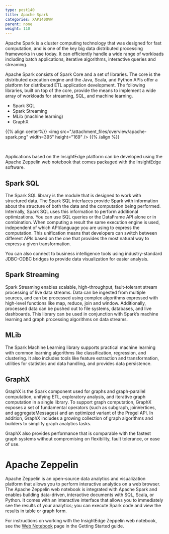 ```yaml
---
type: post140
title: Apache Spark
categories: XAP140OVW
parent: none
weight: 110
---
```



Apache Spark is a cluster computing technology that was designed for fast computation, and is one of the key big data distributed processing frameworks in use today. It can efficiently handle a wide range of workloads including batch applications, iterative algorithms, interactive queries and streaming. 

Apache Spark consists of Spark Core and a set of libraries. The core is the distributed execution engine and the Java, Scala, and Python APIs offer a platform for distributed ETL application development. The following libraries, built on top of the core, provide the means to implement a wide array of workloads for streaming, SQL, and machine learning.

* Spark SQL
* Spark Streaming
* MLib (machine learning)
* GraphX


{{% align center%}}
<img src="/attachment_files/overview/apache-spark.png" width=395" height="169" />
{{% /align %}}

<br>

Applications based on the InsightEdge platform can be developed using the Apache Zeppelin web notebook that comes packaged with the InsightEdge software.

## Spark SQL

The Spark SQL library is the module that is designed to work with structured data.  The Spark SQL interfaces provide Spark with information about the structure of both the data and the computation being performed. Internally, Spark SQL uses this information to perform additional optimizations. You can use SQL queries or the DataFrame API alone or in combination. When computing a result the same execution engine is used, independent of which API/language you are using to express the computation. This unification means that developers can switch between different APIs based on the one that provides the most natural way to express a given transformation.

You can also connect to business intelligence tools using industry-standard JDBC-ODBC bridges to provide data visualization for easier analysis.

## Spark Streaming

Spark Streaming enables scalable, high-throughput, fault-tolerant stream processing of live data streams. Data can be ingested from multiple sources, and can be processed using complex algorithms expressed with high-level functions like map, reduce, join and window. Additionally, processed data can be pushed out to file systems, databases, and live dashboards. This library can be used in conjunction with Spark’s machine learning and graph processing algorithms on data streams.

## MLib

The Spark Machine Learning library supports practical machine learning with common learning algorithms like classification, regression, and clustering. It also includes tools like feature extraction and transformation, utilities for statistics and data handling, and provides data persistence. 

## GraphX

GraphX is the Spark component used for graphs and graph-parallel computation, unifying ETL, exploratory analysis, and iterative graph computation in a single library. To support graph computation, GraphX exposes a set of fundamental operators (such as subgraph, joinVertices, and aggregateMessages) and an optimized variant of the Pregel API. In addition, GraphX includes a growing collection of graph algorithms and builders to simplify graph analytics tasks.

GraphX also provides performance that is comparable with the fastest graph systems without compromising on flexibility, fault tolerance, or ease of use.

# Apache Zeppelin

Apache Zeppelin is an open-source data analytics and visualization platform that allows you to perform interactive analytics on a web browser. The Apache Zeppelin web notebook is integrated with Apache Spark and enables building data-driven, interactive documents with SQL, Scala, or Python. It comes with an interactive interface that allows you to immediately see the results of your analytics; you can execute Spark code and view the results in table or graph form.

For instructions on working with the InsightEdge Zeppelin web notebook, see the [Web Notebook](../started/insightedge-zeppelin.html) page in the Getting Started guide.



